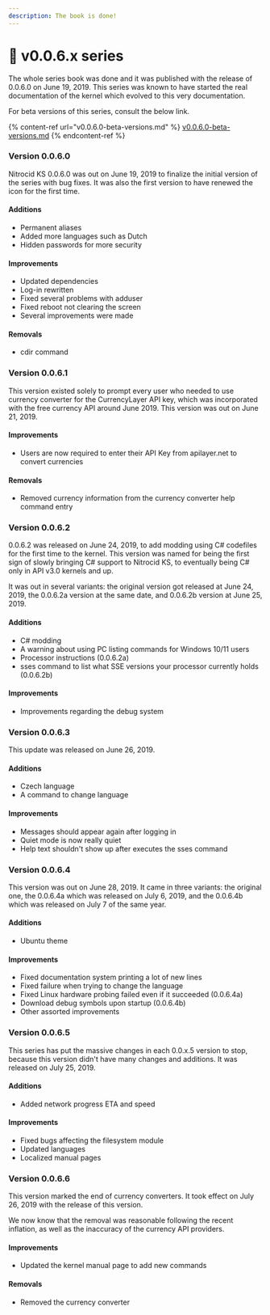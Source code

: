 ```yaml
---
description: The book is done!
---
```


# 📕 v0.0.6.x series

The whole series book was done and it was published with the release of 0.0.6.0 on June 19, 2019. This series was known to have started the real documentation of the kernel which evolved to this very documentation.

For beta versions of this series, consult the below link.

{% content-ref url="v0.0.6.0-beta-versions.md" %}
[v0.0.6.0-beta-versions.md](v0.0.6.0-beta-versions.md)
{% endcontent-ref %}

### Version 0.0.6.0

Nitrocid KS 0.0.6.0 was out on June 19, 2019 to finalize the initial version of the series with bug fixes. It was also the first version to have renewed the icon for the first time.

#### Additions

* Permanent aliases
* Added more languages such as Dutch
* Hidden passwords for more security

#### Improvements

* Updated dependencies
* Log-in rewritten
* Fixed several problems with adduser
* Fixed reboot not clearing the screen
* Several improvements were made

#### Removals

* cdir command

### Version 0.0.6.1

This version existed solely to prompt every user who needed to use currency converter for the CurrencyLayer API key, which was incorporated with the free currency API around June 2019. This version was out on June 21, 2019.

#### Improvements

* Users are now required to enter their API Key from apilayer.net to convert currencies

#### Removals

* Removed currency information from the currency converter help command entry

### Version 0.0.6.2

0.0.6.2 was released on June 24, 2019, to add modding using C# codefiles for the first time to the kernel. This version was named for being the first sign of slowly bringing C# support to Nitrocid KS, to eventually being C# only in API v3.0 kernels and up.

It was out in several variants: the original version got released at June 24, 2019, the 0.0.6.2a version at the same date, and 0.0.6.2b version at June 25, 2019.

#### Additions

* C# modding
* A warning about using PC listing commands for Windows 10/11 users
* Processor instructions (0.0.6.2a)
* sses command to list what SSE versions your processor currently holds (0.0.6.2b)

#### Improvements

* Improvements regarding the debug system

### Version 0.0.6.3

This update was released on June 26, 2019.

#### Additions

* Czech language
* A command to change language

#### Improvements

* Messages should appear again after logging in
* Quiet mode is now really quiet
* Help text shouldn't show up after executes the sses command

### Version 0.0.6.4

This version was out on June 28, 2019. It came in three variants: the original one, the 0.0.6.4a which was released on July 6, 2019, and the 0.0.6.4b which was released on July 7 of the same year.

#### Additions

* Ubuntu theme

#### Improvements

* Fixed documentation system printing a lot of new lines
* Fixed failure when trying to change the language
* Fixed Linux hardware probing failed even if it succeeded (0.0.6.4a)
* Download debug symbols upon startup (0.0.6.4b)
* Other assorted improvements

### Version 0.0.6.5

This series has put the massive changes in each 0.0.x.5 version to stop, because this version didn't have many changes and additions. It was released on July 25, 2019.

#### Additions

* Added network progress ETA and speed

#### Improvements

* Fixed bugs affecting the filesystem module
* Updated languages
* Localized manual pages

### Version 0.0.6.6

This version marked the end of currency converters. It took effect on July 26, 2019 with the release of this version.

We now know that the removal was reasonable following the recent inflation, as well as the inaccuracy of the currency API providers.

#### Improvements

* Updated the kernel manual page to add new commands

#### Removals

* Removed the currency converter
